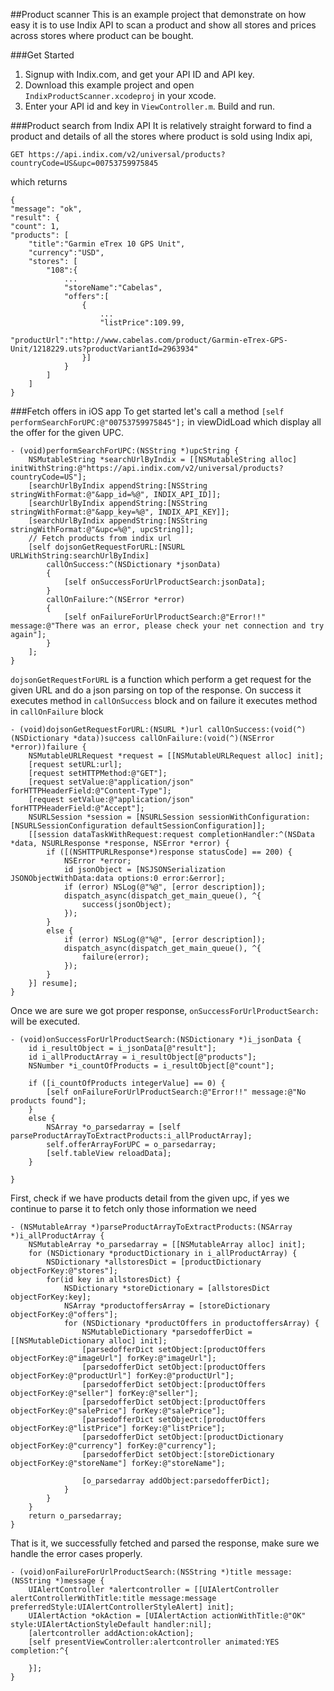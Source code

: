 ##Product scanner
This is an example project that demonstrate on how easy it is to use Indix API to scan a product and show all stores and prices across stores where product can be bought.

###Get Started
1. Signup with Indix.com, and get your API ID and API key. 
2. Download this example  project and open `IndixProductScanner.xcodeproj` in your xcode.
3. Enter your API id and key in `ViewController.m`. Build and run.

###Product search from Indix API
It is relatively straight forward to find a product and details of all the stores where product is sold using Indix api, 

```
GET https://api.indix.com/v2/universal/products?countryCode=US&upc=00753759975845
```
which returns 

```
{
"message": "ok",
"result": {
"count": 1,
"products": [
	"title":"Garmin eTrex 10 GPS Unit",
	"currency":"USD",
	"stores": [
		"108":{
			...
			"storeName":"Cabelas",
			"offers":[
				{
					...
					"listPrice":109.99,
					"productUrl":"http://www.cabelas.com/product/Garmin-eTrex-GPS-Unit/1218229.uts?productVariantId=2963934"
				}]
			}
		]
	]
}

```


###Fetch offers in iOS app
To get started let's call a method `[self performSearchForUPC:@"00753759975845"];` in viewDidLoad which display all the offer for the given UPC.

```
- (void)performSearchForUPC:(NSString *)upcString {
    NSMutableString *searchUrlByIndix = [[NSMutableString alloc] initWithString:@"https://api.indix.com/v2/universal/products?countryCode=US"];
    [searchUrlByIndix appendString:[NSString stringWithFormat:@"&app_id=%@", INDIX_API_ID]];
    [searchUrlByIndix appendString:[NSString stringWithFormat:@"&app_key=%@", INDIX_API_KEY]];
    [searchUrlByIndix appendString:[NSString stringWithFormat:@"&upc=%@", upcString]];
    // Fetch products from indix url
    [self dojsonGetRequestForURL:[NSURL URLWithString:searchUrlByIndix] 
	    callOnSuccess:^(NSDictionary *jsonData) 
	    {
	        [self onSuccessForUrlProductSearch:jsonData];
	    } 
	    callOnFailure:^(NSError *error) 
	    {
	        [self onFailureForUrlProductSearch:@"Error!!" message:@"There was an error, please check your net connection and try again"];
	    }
    ];
}

```

`dojsonGetRequestForURL` is a function which perform a get request for the given URL and do a json parsing on top of the response. On success it executes method in `callOnSuccess` block and on failure it executes method in `callOnFailure` block

```
- (void)dojsonGetRequestForURL:(NSURL *)url callOnSuccess:(void(^)(NSDictionary *data))success callOnFailure:(void(^)(NSError *error))failure {
    NSMutableURLRequest *request = [[NSMutableURLRequest alloc] init];
    [request setURL:url];
    [request setHTTPMethod:@"GET"];
    [request setValue:@"application/json" forHTTPHeaderField:@"Content-Type"];
    [request setValue:@"application/json" forHTTPHeaderField:@"Accept"];
    NSURLSession *session = [NSURLSession sessionWithConfiguration:[NSURLSessionConfiguration defaultSessionConfiguration]];
    [[session dataTaskWithRequest:request completionHandler:^(NSData *data, NSURLResponse *response, NSError *error) {
        if ([(NSHTTPURLResponse*)response statusCode] == 200) {
            NSError *error;
            id jsonObject = [NSJSONSerialization JSONObjectWithData:data options:0 error:&error];
            if (error) NSLog(@"%@", [error description]);
            dispatch_async(dispatch_get_main_queue(), ^{
                success(jsonObject);
            });
        }
        else {
            if (error) NSLog(@"%@", [error description]);
            dispatch_async(dispatch_get_main_queue(), ^{
                failure(error);
            });
        }
    }] resume];
}
```
Once we are sure we got proper response, `onSuccessForUrlProductSearch:` will be executed.

```
- (void)onSuccessForUrlProductSearch:(NSDictionary *)i_jsonData {
    id i_resultObject = i_jsonData[@"result"];
    id i_allProductArray = i_resultObject[@"products"];
    NSNumber *i_countOfProducts = i_resultObject[@"count"];
    
    if ([i_countOfProducts integerValue] == 0) {
        [self onFailureForUrlProductSearch:@"Error!!" message:@"No products found"];
    }
    else {
        NSArray *o_parsedarray = [self parseProductArrayToExtractProducts:i_allProductArray];
        self.offerArrayForUPC = o_parsedarray;
        [self.tableView reloadData];
    }

}
```
First, check if we have products detail from the given upc, if yes we continue to parse it to fetch only those information we need

```
- (NSMutableArray *)parseProductArrayToExtractProducts:(NSArray *)i_allProductArray {
    NSMutableArray *o_parsedarray = [[NSMutableArray alloc] init];
    for (NSDictionary *productDictionary in i_allProductArray) {
        NSDictionary *allstoresDict = [productDictionary objectForKey:@"stores"];
        for(id key in allstoresDict) {
            NSDictionary *storeDictionary = [allstoresDict objectForKey:key];
            NSArray *productoffersArray = [storeDictionary objectForKey:@"offers"];
            for (NSDictionary *productOffers in productoffersArray) {
                NSMutableDictionary *parsedofferDict = [[NSMutableDictionary alloc] init];
                [parsedofferDict setObject:[productOffers objectForKey:@"imageUrl"] forKey:@"imageUrl"];
                [parsedofferDict setObject:[productOffers objectForKey:@"productUrl"] forKey:@"productUrl"];
                [parsedofferDict setObject:[productOffers objectForKey:@"seller"] forKey:@"seller"];
                [parsedofferDict setObject:[productOffers objectForKey:@"salePrice"] forKey:@"salePrice"];
                [parsedofferDict setObject:[productOffers objectForKey:@"listPrice"] forKey:@"listPrice"];
                [parsedofferDict setObject:[productDictionary objectForKey:@"currency"] forKey:@"currency"];
                [parsedofferDict setObject:[storeDictionary objectForKey:@"storeName"] forKey:@"storeName"];
                
                [o_parsedarray addObject:parsedofferDict];
            }
        }
    }
    return o_parsedarray;
}

```

That is it, we successfully fetched and parsed the response, make sure we handle the error cases properly.

```
- (void)onFailureForUrlProductSearch:(NSString *)title message:(NSString *)message {
    UIAlertController *alertcontroller = [[UIAlertController alertControllerWithTitle:title message:message preferredStyle:UIAlertControllerStyleAlert] init];
    UIAlertAction *okAction = [UIAlertAction actionWithTitle:@"OK" style:UIAlertActionStyleDefault handler:nil];
    [alertcontroller addAction:okAction];
    [self presentViewController:alertcontroller animated:YES completion:^{
        
    }];
}
```